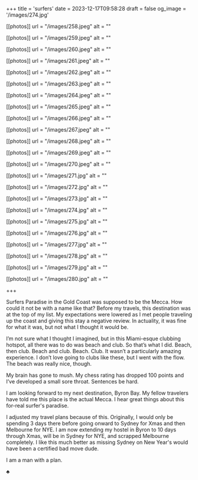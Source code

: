 +++
title = 'surfers'
date = 2023-12-17T09:58:28
draft = false
og_image = '/images/274.jpg'

[[photos]]
  url = "/images/258.jpeg"
  alt = ""

[[photos]]
  url = "/images/259.jpeg"
  alt = ""

[[photos]]
  url = "/images/260.jpeg"
  alt = ""

[[photos]]
  url = "/images/261.jpeg"
  alt = ""

[[photos]]
  url = "/images/262.jpeg"
  alt = ""

[[photos]]
  url = "/images/263.jpeg"
  alt = ""

[[photos]]
  url = "/images/264.jpeg"
  alt = ""

[[photos]]
  url = "/images/265.jpeg"
  alt = ""

[[photos]]
  url = "/images/266.jpeg"
  alt = ""

[[photos]]
  url = "/images/267.jpeg"
  alt = ""

[[photos]]
  url = "/images/268.jpeg"
  alt = ""

[[photos]]
  url = "/images/269.jpeg"
  alt = ""

[[photos]]
  url = "/images/270.jpeg"
  alt = ""

[[photos]]
  url = "/images/271.jpg"
  alt = ""

[[photos]]
  url = "/images/272.jpg"
  alt = ""

[[photos]]
  url = "/images/273.jpg"
  alt = ""

[[photos]]
  url = "/images/274.jpg"
  alt = ""

[[photos]]
  url = "/images/275.jpg"
  alt = ""

[[photos]]
  url = "/images/276.jpg"
  alt = ""

[[photos]]
  url = "/images/277.jpg"
  alt = ""

[[photos]]
  url = "/images/278.jpg"
  alt = ""

[[photos]]
  url = "/images/279.jpg"
  alt = ""

[[photos]]
  url = "/images/280.jpg"
  alt = ""

+++

Surfers Paradise in the Gold Coast was supposed to be the Mecca. How could it not be with a name like that? Before my travels, this destination was at the top of my list. My expectations were lowered as I met people traveling up the coast and giving this stay a negative review. In actuality, it was fine for what it was, but not what I thought it would be.

I’m not sure what I thought I imagined, but in this Miami-esque clubbing hotspot, all there was to do was beach and club. So that’s what I did. Beach, then club. Beach and club. Beach. Club. It wasn’t a particularly amazing experience. I don’t love going to clubs like these, but I went with the flow. The beach was really nice, though.

My brain has gone to mush. My chess rating has dropped 100 points and I’ve developed a small sore throat. Sentences be hard.

I am looking forward to my next destination, Byron Bay. My fellow travelers have told me this place is the actual Mecca. I hear great things about this for-real surfer's paradise.

I adjusted my travel plans because of this. Originally, I would only be spending 3 days there before going onward to Sydney for Xmas and then Melbourne for NYE. I am now extending my hostel in Byron to 10 days through Xmas, will be in Sydney for NYE, and scrapped Melbourne completely. I like this much better as missing Sydney on New Year's would have been a certified bad move dude.

I am a man with a plan.

♣️
